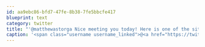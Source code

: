 ```yaml
---
id: aa9ebc86-bfd7-47fe-8b38-7fe5bbcfe417
blueprint: text
category: twitter
title: "'@matthewastorga Nice meeting you today! Here is one of the sites I was talking about: builditwith.me"
caption: '<span class="username username_linked">@<a href="https://twitter.com/matthewastorga" title="Matthew Astorga">matthewastorga</a></span> Nice meeting you today! Here is one of the sites I was talking about: builditwith.me'
---
```

